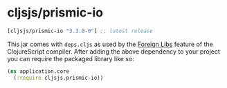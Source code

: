 # cljsjs/prismic-io

[](dependency)
```clojure
[cljsjs/prismic-io "3.3.0-0"] ;; latest release
```
[](/dependency)

This jar comes with `deps.cljs` as used by the [Foreign Libs][flibs] feature
of the ClojureScript compiler. After adding the above dependency to your project
you can require the packaged library like so:

```clojure
(ns application.core
  (:require cljsjs.prismic-io))
```

[flibs]: https://github.com/clojure/clojurescript/wiki/Packaging-Foreign-Dependencies
